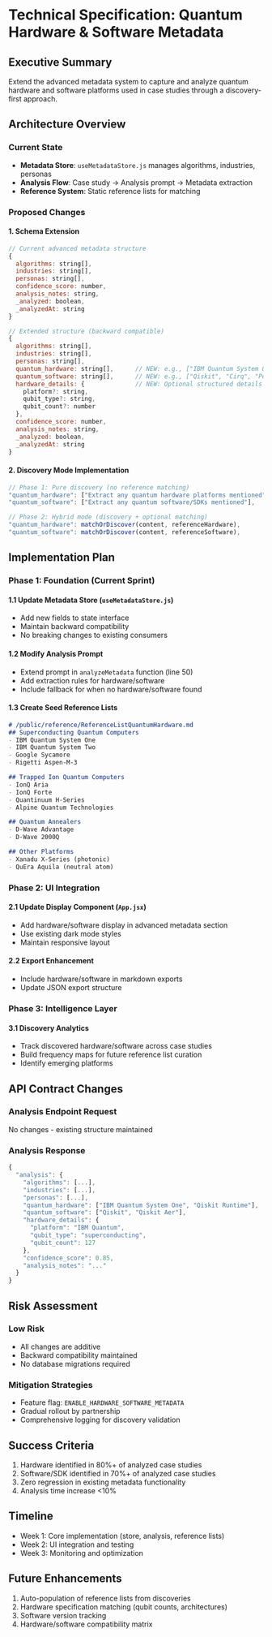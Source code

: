# Technical Specification: Quantum Hardware & Software Metadata

## Executive Summary
Extend the advanced metadata system to capture and analyze quantum hardware and software platforms used in case studies through a discovery-first approach.

## Architecture Overview

### Current State
- **Metadata Store**: `useMetadataStore.js` manages algorithms, industries, personas
- **Analysis Flow**: Case study → Analysis prompt → Metadata extraction
- **Reference System**: Static reference lists for matching

### Proposed Changes

#### 1. Schema Extension
```javascript
// Current advanced metadata structure
{
  algorithms: string[],
  industries: string[], 
  personas: string[],
  confidence_score: number,
  analysis_notes: string,
  _analyzed: boolean,
  _analyzedAt: string
}

// Extended structure (backward compatible)
{
  algorithms: string[],
  industries: string[],
  personas: string[],
  quantum_hardware: string[],      // NEW: e.g., ["IBM Quantum System One", "IonQ Aria"]
  quantum_software: string[],      // NEW: e.g., ["Qiskit", "Cirq", "PennyLane"]
  hardware_details: {              // NEW: Optional structured details
    platform?: string,
    qubit_type?: string,
    qubit_count?: number
  },
  confidence_score: number,
  analysis_notes: string,
  _analyzed: boolean,
  _analyzedAt: string
}
```

#### 2. Discovery Mode Implementation
```javascript
// Phase 1: Pure discovery (no reference matching)
"quantum_hardware": ["Extract any quantum hardware platforms mentioned"],
"quantum_software": ["Extract any quantum software/SDKs mentioned"],

// Phase 2: Hybrid mode (discovery + optional matching)
"quantum_hardware": matchOrDiscover(content, referenceHardware),
"quantum_software": matchOrDiscover(content, referenceSoftware),
```

## Implementation Plan

### Phase 1: Foundation (Current Sprint)

#### 1.1 Update Metadata Store (`useMetadataStore.js`)
- Add new fields to state interface
- Maintain backward compatibility
- No breaking changes to existing consumers

#### 1.2 Modify Analysis Prompt
- Extend prompt in `analyzeMetadata` function (line 50)
- Add extraction rules for hardware/software
- Include fallback for when no hardware/software found

#### 1.3 Create Seed Reference Lists
```markdown
# /public/reference/ReferenceListQuantumHardware.md
## Superconducting Quantum Computers
- IBM Quantum System One
- IBM Quantum System Two
- Google Sycamore
- Rigetti Aspen-M-3

## Trapped Ion Quantum Computers
- IonQ Aria
- IonQ Forte
- Quantinuum H-Series
- Alpine Quantum Technologies

## Quantum Annealers
- D-Wave Advantage
- D-Wave 2000Q

## Other Platforms
- Xanadu X-Series (photonic)
- QuEra Aquila (neutral atom)
```

### Phase 2: UI Integration

#### 2.1 Update Display Component (`App.jsx`)
- Add hardware/software display in advanced metadata section
- Use existing dark mode styles
- Maintain responsive layout

#### 2.2 Export Enhancement
- Include hardware/software in markdown exports
- Update JSON export structure

### Phase 3: Intelligence Layer

#### 3.1 Discovery Analytics
- Track discovered hardware/software across case studies
- Build frequency maps for future reference list curation
- Identify emerging platforms

## API Contract Changes

### Analysis Endpoint Request
No changes - existing structure maintained

### Analysis Response
```javascript
{
  "analysis": {
    "algorithms": [...],
    "industries": [...],
    "personas": [...],
    "quantum_hardware": ["IBM Quantum System One", "Qiskit Runtime"],  // NEW
    "quantum_software": ["Qiskit", "Qiskit Aer"],                      // NEW
    "hardware_details": {                                               // NEW
      "platform": "IBM Quantum",
      "qubit_type": "superconducting",
      "qubit_count": 127
    },
    "confidence_score": 0.85,
    "analysis_notes": "..."
  }
}
```

## Risk Assessment

### Low Risk
- All changes are additive
- Backward compatibility maintained
- No database migrations required

### Mitigation Strategies
- Feature flag: `ENABLE_HARDWARE_SOFTWARE_METADATA`
- Gradual rollout by partnership
- Comprehensive logging for discovery validation

## Success Criteria
1. Hardware identified in 80%+ of analyzed case studies
2. Software/SDK identified in 70%+ of analyzed case studies  
3. Zero regression in existing metadata functionality
4. Analysis time increase <10%

## Timeline
- Week 1: Core implementation (store, analysis, reference lists)
- Week 2: UI integration and testing
- Week 3: Monitoring and optimization

## Future Enhancements
1. Auto-population of reference lists from discoveries
2. Hardware specification matching (qubit counts, architectures)
3. Software version tracking
4. Hardware/software compatibility matrix